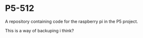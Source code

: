 # P5-512
A repository containing code for the raspberry pi in the P5 project.

This is a way of backuping i think?
